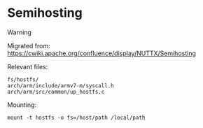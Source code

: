Semihosting
===========

Warning

Migrated from:
<https://cwiki.apache.org/confluence/display/NUTTX/Semihosting>

Relevant files:

``` {.bash}
fs/hostfs/
arch/arm/include/armv7-m/syscall.h
arch/arm/src/common/up_hostfs.c
```

Mounting:

``` {.bash}
mount -t hostfs -o fs=/host/path /local/path
```
